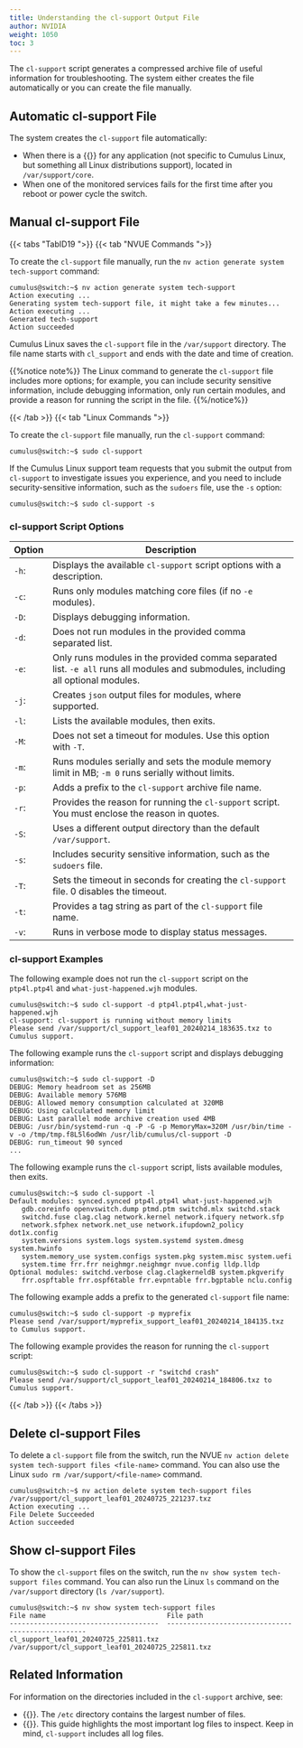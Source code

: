 ```yaml
---
title: Understanding the cl-support Output File
author: NVIDIA
weight: 1050
toc: 3
---
```

The `cl-support` script generates a compressed archive file of useful information for troubleshooting. The system either creates the file automatically or you can create the file manually.
<!-- vale off -->
## Automatic cl-support File
<!-- vale on -->
The system creates the `cl-support` file automatically:
- When there is a {{<exlink url="http://linux.die.net/man/5/core" text="core dump file">}} for any application (not specific to Cumulus Linux, but something all Linux distributions support), located in `/var/support/core`.
- When one of the monitored services fails for the first time after you reboot or power cycle the switch.
<!-- vale off -->
## Manual cl-support File
<!-- vale on -->

{{< tabs "TabID19 ">}}
{{< tab "NVUE Commands ">}}

To create the `cl-support` file manually, run the `nv action generate system tech-support` command:

```
cumulus@switch:~$ nv action generate system tech-support
Action executing ...
Generating system tech-support file, it might take a few minutes...
Action executing ...
Generated tech-support
Action succeeded
```

Cumulus Linux saves the `cl-support` file in the `/var/support` directory. The file name starts with `cl_support` and ends with the date and time of creation.

{{%notice note%}}
The Linux command to generate the `cl-support` file includes more options; for example, you can include security sensitive information, include debugging information, only run certain modules, and provide a reason for running the script in the file.
{{%/notice%}}

{{< /tab >}}
{{< tab "Linux Commands ">}}

To create the `cl-support` file manually, run the `cl-support` command:

```
cumulus@switch:~$ sudo cl-support
```

If the Cumulus Linux support team requests that you submit the output from `cl-support` to investigate issues you experience, and you need to include security-sensitive information, such as the `sudoers` file, use the `-s` option:

```
cumulus@switch:~$ sudo cl-support -s
```

### cl-support Script Options

| Option | Description |
|------- |------------ |
| `-h`: | Displays the available `cl-support` script options with a description. |
| `-c`: | Runs only modules matching core files (if no `-e` modules). |
| `-D`: | Displays debugging information. |
| `-d`: | Does not run modules in the provided comma separated list. |
| `-e`: | Only runs modules in the provided comma separated list. `-e all` runs all modules and submodules, including all optional modules. |
| `-j`: | Creates `json` output files for modules, where supported. |
| `-l`: | Lists the available modules, then exits. |
| `-M`: | Does not set a timeout for modules. Use this option with `-T`. |
| `-m`: | Runs modules serially and sets the module memory limit in MB; `-m 0` runs serially without limits. |
| `-p`: | Adds a prefix to the `cl-support` archive file name. |
| `-r`: | Provides the reason for running the `cl-support` script. You must enclose the reason in quotes. |
| `-S`: | Uses a different output directory than the default `/var/support`. |
| `-s`: | Includes security sensitive information, such as the `sudoers` file. |
| `-T`: | Sets the timeout in seconds for creating the `cl-support` file.  0 disables the timeout. |
| `-t`: | Provides a tag string as part of the `cl-support` file name. |
| `-v`: | Runs in verbose mode to display status messages. |

### cl-support Examples

The following example does not run the `cl-support` script on the `ptp4l.ptp4l` and `what-just-happened.wjh` modules.

```
cumulus@switch:~$ sudo cl-support -d ptp4l.ptp4l,what-just-happened.wjh
cl-support: cl-support is running without memory limits
Please send /var/support/cl_support_leaf01_20240214_183635.txz to Cumulus support.
```

The following example runs the `cl-support` script and displays debugging information:

```
cumulus@switch:~$ sudo cl-support -D
DEBUG: Memory headroom set as 256MB
DEBUG: Available memory 576MB
DEBUG: Allowed memory consumption calculated at 320MB
DEBUG: Using calculated memory limit
DEBUG: Last parallel mode archive creation used 4MB
DEBUG: /usr/bin/systemd-run -q -P -G -p MemoryMax=320M /usr/bin/time -v -o /tmp/tmp.f8L5l6odWn /usr/lib/cumulus/cl-support -D
DEBUG: run_timeout 90 synced
...
```

The following example runs the `cl-support` script, lists available modules, then exits.

```
cumulus@switch:~$ sudo cl-support -l
Default modules: synced.synced ptp4l.ptp4l what-just-happened.wjh
   gdb.coreinfo openvswitch.dump ptmd.ptm switchd.mlx switchd.stack
   switchd.fuse clag.clag network.kernel network.ifquery network.sfp
   network.sfphex network.net_use network.ifupdown2_policy dot1x.config
   system.versions system.logs system.systemd system.dmesg system.hwinfo
   system.memory_use system.configs system.pkg system.misc system.uefi
   system.time frr.frr neighmgr.neighmgr nvue.config lldp.lldp
Optional modules: switchd.verbose clag.clagkerneldB system.pkgverify
   frr.ospftable frr.ospf6table frr.evpntable frr.bgptable nclu.config
```

The following example adds a prefix to the generated `cl-support` file name:

```
cumulus@switch:~$ sudo cl-support -p myprefix
Please send /var/support/myprefix_support_leaf01_20240214_184135.txz to Cumulus support.
```

The following example provides the reason for running the `cl-support` script:

```
cumulus@switch:~$ sudo cl-support -r "switchd crash"
Please send /var/support/cl_support_leaf01_20240214_184806.txz to Cumulus support.
```

{{< /tab >}}
{{< /tabs >}}

## Delete cl-support Files

To delete a `cl-support` file from the switch, run the NVUE `nv action delete system tech-support files <file-name>` command. You can also use the Linux `sudo rm /var/support/<file-name>` command.

```
cumulus@switch:~$ nv action delete system tech-support files /var/support/cl_support_leaf01_20240725_221237.txz
Action executing ...
File Delete Succeeded
Action succeeded
```

## Show cl-support Files

To show the `cl-support` files on the switch, run the `nv show system tech-support files` command. You can also run the Linux `ls` command on the `/var/support` directory (`ls /var/support`).

```
cumulus@switch:~$ nv show system tech-support files
File name                              File path                                         
-------------------------------------  --------------------------------------------------
cl_support_leaf01_20240725_225811.txz  /var/support/cl_support_leaf01_20240725_225811.txz
```

## Related Information

For information on the directories included in the `cl-support` archive, see:
- {{<link url="Troubleshooting-the-etc-Directory">}}. The `/etc` directory contains the largest number of files.
- {{<link url="Troubleshooting-Log-Files">}}. This guide highlights the most important log files to inspect. Keep in mind, `cl-support` includes all log files.
